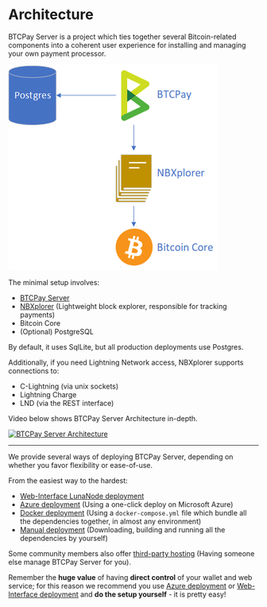 # Architecture

BTCPay Server is a project which ties together several Bitcoin-related components into a coherent user experience for installing and managing your own payment processor.

![Architecture](./img/Architecture.png)

The minimal setup involves:

* [BTCPay Server](https://github.com/btcpayserver/btcpayserver)
* [NBXplorer](https://github.com/dgarage/NBXplorer) (Lightweight block explorer, responsible for tracking payments)
* Bitcoin Core
* (Optional) PostgreSQL

By default, it uses SqlLite, but all production deployments use Postgres.

Additionally, if you need Lightning Network access, NBXplorer supports connections to:

* C-Lightning (via unix sockets)
* Lightning Charge
* LND (via the REST interface)

Video below shows BTCPay Server Architecture in-depth.

[![BTCPay Server Architecture](./img/btcpay-architecture-advancing-bitcoin.png)](https://www.youtube.com/watch?v=Up0dvorzSNM)

---

We provide several ways of deploying BTCPay Server, depending on whether you favor flexibility or ease-of-use.

From the easiest way to the hardest:

* [Web-Interface LunaNode deployment](./LunaNodeWebDeployment.md)
* [Azure deployment](./AzureDeployment.md) (Using a one-click deploy on Microsoft Azure)
* [Docker deployment](https://github.com/btcpayserver/btcpayserver-docker/blob/master/README.md) (Using a `docker-compose.yml` file which bundle all the dependencies together, in almost any environment)
* [Manual deployment](./ManualDeployment.md) (Downloading, building and running all the dependencies by yourself)

Some community members also offer [third-party hosting](./ThirdPartyHosting.md) (Having someone else manage BTCPay Server for you).

Remember the **huge value** of having **direct control** of your wallet and web service; for this reason we recommend you use [Azure deployment](./AzureDeployment.md) or [Web-Interface deployment](./LunaNodeWebDeployment.md) and **do the setup yourself** - it is pretty easy!
